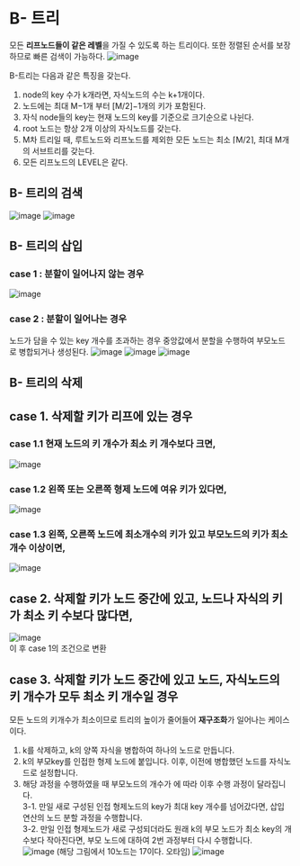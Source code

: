 # B- 트리

모든 **리프노드들이 같은 레벨**을 가질 수 있도록 하는 트리이다. 또한 정렬된 순서를 보장하므로 빠른 검색이 가능하다.
![image](https://user-images.githubusercontent.com/54929520/184877026-10dfe585-a038-4634-875a-2730bfc51840.png)


B-트리는 다음과 같은 특징을 갖는다.
1. node의 key 수가 k개라면, 자식노드의 수는 k+1개이다.
2. 노드에는 최대 M−1개 부터 [M/2]−1개의 키가 포함된다.
3. 자식 node들의 key는 현재 노드의 key를 기준으로 크기순으로 나뉜다.
4. root 노드는 항상 2개 이상의 자식노드를 갖는다.
5. M차 트리일 때, 루트노드와 리프노드를 제외한 모든 노드는 최소 ⌈M/2⌉, 최대 M개의 서브트리를 갖는다.
6. 모든 리프노드의 LEVEL은 같다.

## B- 트리의 검색
![image](https://user-images.githubusercontent.com/54929520/184877734-903f486d-bcc8-42f4-8a37-82bebef9e43a.png)
![image](https://user-images.githubusercontent.com/54929520/184877747-2ba09a0a-1374-4ee9-ac9e-09d21b3aeca3.png)

## B- 트리의 삽입
### case 1 : 분할이 일어나지 않는 경우
![image](https://user-images.githubusercontent.com/54929520/184879154-e73fad23-68c6-4eec-8eec-d3d5779bd032.png)

### case 2 : 분할이 일어나는 경우
노드가 담을 수 있는 key 개수를 초과하는 경우 중앙값에서 분할을 수행하여 부모노드로 병합되거나 생성된다.
![image](https://user-images.githubusercontent.com/54929520/184879331-181c58dc-b4d3-48bf-9d05-ba3ce4093bc9.png)
![image](https://user-images.githubusercontent.com/54929520/184879353-2930f683-ad9d-4d04-a7a4-e812e94e6965.png)
![image](https://user-images.githubusercontent.com/54929520/184879366-ea95ac96-93c8-44a3-9426-69152b189891.png)

## B- 트리의 삭제
## case 1. 삭제할 키가 리프에 있는 경우
### case 1.1 현재 노드의 키 개수가 최소 키 개수보다 크면,
![image](https://user-images.githubusercontent.com/54929520/184880028-54ce6033-9fbb-4355-b085-5b9566ce3a23.png)

### case 1.2 왼쪽 또는 오른쪽 형제 노드에 여유 키가 있다면,
![image](https://user-images.githubusercontent.com/54929520/184880123-ccb858cf-66b1-4bfe-8897-54b4533faa36.png)

### case 1.3 왼쪽, 오른쪽 노드에 최소개수의 키가 있고 부모노드의 키가 최소개수 이상이면,
![image](https://user-images.githubusercontent.com/54929520/184880209-ee7fa644-3d66-48a8-ba96-f4cf9d1ab07a.png)

## case 2. 삭제할 키가 노드 중간에 있고, 노드나 자식의 키가 최소 키 수보다 많다면,
![image](https://user-images.githubusercontent.com/54929520/184881086-5ff4e2d4-c199-4eb7-b5c5-badd9cfbfd32.png)  
이 후 case 1의 조건으로 변환

## case 3. 삭제할 키가 노드 중간에 있고 노드, 자식노드의 키 개수가 모두 최소 키 개수일 경우
모든 노드의 키개수가 최소이므로 트리의 높이가 줄어들어 **재구조화**가 일어나는 케이스이다.
1. k를 삭제하고, k의 양쪽 자식을 병합하여 하나의 노드로 만듭니다.
2. k의 부모key를 인접한 형제 노드에 붙입니다. 이후, 이전에 병합했던 노드를 자식노드로 설정합니다.
3. 해당 과정을 수행하였을 때 부모노드의 개수가 에 따라 이후 수행 과정이 달라집니다.  
   3-1. 만일 새로 구성된 인접 형제노드의 key가 최대 key 개수를 넘어갔다면, 삽입 연산의 노드 분할 과정을 수행합니다.  
   3-2. 만일 인접 형제노드가 새로 구성되더라도 원래 k의 부모 노드가 최소 key의 개수보다 작아진다면, 부모 노드에 대하여 2번 과정부터 다시 수행합니다.  
![image](https://user-images.githubusercontent.com/54929520/184882155-ebac63de-dcf0-45f9-a1b6-a0e58478fa92.png)
(해당 그림에서 10노드는 17이다. 오타임)
![image](https://user-images.githubusercontent.com/54929520/184882848-23398ba8-c1a6-439e-8527-d8e78361e0f6.png)
